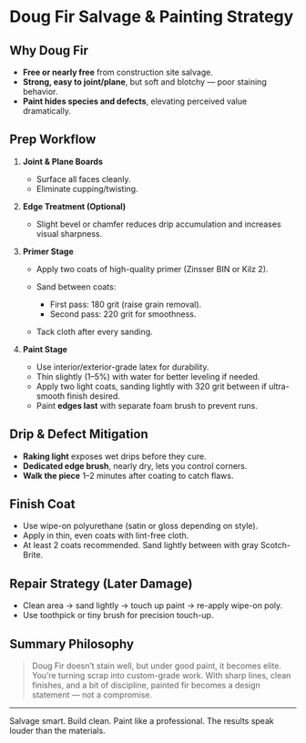 # Doug Fir Salvage & Painting Strategy

## Why Doug Fir

* **Free or nearly free** from construction site salvage.
* **Strong, easy to joint/plane**, but soft and blotchy — poor staining behavior.
* **Paint hides species and defects**, elevating perceived value dramatically.

## Prep Workflow

1. **Joint & Plane Boards**

   * Surface all faces cleanly.
   * Eliminate cupping/twisting.

2. **Edge Treatment (Optional)**

   * Slight bevel or chamfer reduces drip accumulation and increases visual sharpness.

3. **Primer Stage**

   * Apply two coats of high-quality primer (Zinsser BIN or Kilz 2).
   * Sand between coats:

     * First pass: 180 grit (raise grain removal).
     * Second pass: 220 grit for smoothness.
   * Tack cloth after every sanding.

4. **Paint Stage**

   * Use interior/exterior-grade latex for durability.
   * Thin slightly (1–5%) with water for better leveling if needed.
   * Apply two light coats, sanding lightly with 320 grit between if ultra-smooth finish desired.
   * Paint **edges last** with separate foam brush to prevent runs.

## Drip & Defect Mitigation

* **Raking light** exposes wet drips before they cure.
* **Dedicated edge brush**, nearly dry, lets you control corners.
* **Walk the piece** 1–2 minutes after coating to catch flaws.

## Finish Coat

* Use wipe-on polyurethane (satin or gloss depending on style).
* Apply in thin, even coats with lint-free cloth.
* At least 2 coats recommended. Sand lightly between with gray Scotch-Brite.

## Repair Strategy (Later Damage)

* Clean area → sand lightly → touch up paint → re-apply wipe-on poly.
* Use toothpick or tiny brush for precision touch-up.

## Summary Philosophy

> Doug Fir doesn’t stain well, but under good paint, it becomes elite. You’re turning scrap into custom-grade work. With sharp lines, clean finishes, and a bit of discipline, painted fir becomes a design statement — not a compromise.

---

Salvage smart. Build clean. Paint like a professional. The results speak louder than the materials.
